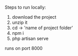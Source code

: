 Steps to run locally:

1. download the project
2. unzip it
3. cd -> 'name of project folder'
4. npm i
5. php artisan serve

runs on port 8000
